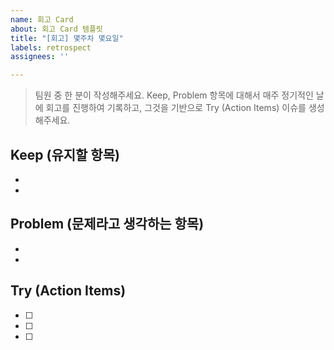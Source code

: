```yaml
---
name: 회고 Card
about: 회고 Card 템플릿
title: "[회고] 몇주차 몇요일"
labels: retrospect
assignees: ''

---
```


>팀원 중 한 분이 작성해주세요.
> Keep, Problem 항목에 대해서 매주 정기적인 날에 회고를 진행하여 기록하고, 그것을 기반으로 Try (Action Items) 이슈를 생성해주세요.

## Keep (유지할 항목)

- 
-

## Problem (문제라고 생각하는 항목)

- 
- 
## Try (Action Items)

- [ ] 
- [ ]
- [ ]
